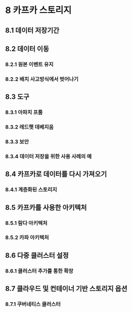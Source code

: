 # 8 카프카 스토리지

## 8.1 데이터 저장기간

## 8.2 데이터 이동

### 8.2.1 원본 이벤트 유지

### 8.2.2 배치 사고방식에서 벗어나기

## 8.3 도구

### 8.3.1 아파치 프룸

### 8.3.2 레드햇 데베지움

### 8.3.3 보안

### 8.3.4 데이터 저장을 위한 사용 사례의 예

## 8.4 카프카로 데이터를 다시 가져오기

### 8.4.1 계층화된 스토리지

## 8.5 카프카를 사용한 아키텍처

### 8.5.1 람다 아키텍처

### 8.5.2 카파 아키텍처

## 8.6 다중 클러스터 설정

### 8.6.1 클러스터 추가를 통한 확장

## 8.7 클라우드 및 컨테이너 기반 스토리지 옵션

### 8.7.1 쿠버네티스 클러스터
